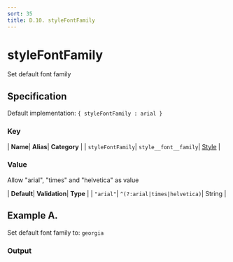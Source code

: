 ```yaml
---
sort: 35
title: D.10. styleFontFamily
---
```

# styleFontFamily

Set default font family


## Specification

Default implementation: ```{ styleFontFamily : arial }```

### Key

| **Name**| **Alias**| **Category** |
| ```styleFontFamily```| ```style__font__family```| [Style](../options/#style) |

### Value

Allow "arial", "times" and "helvetica" as value

| **Default**| **Validation**| **Type** |
| ```"arial"```| ```^(?:arial|times|helvetica)```| String |



## Example A.

Set default font family to: ```georgia```

### Output

  <div id="a">
      <script> 
          d3.statosio( 
    file, 
    "domain", 
    [ "mobile" ], 
    { "styleFontFamily" : "georgia", "view__dom_id" : "a" }
)

      </script>
  </div>

Open output in a [blank window](../sources/styleFontFamily--example-a.html){:target="_self"}. 
Download examples [as zip](../sources/styleFontFamily.zip){:target="_blank"}. 

### Parameters

This dataset shows the mobile google pagerank performance score for a certain website.

| | **Value** | **Type** |
|------:|:------|:------|
| **Source** | ["../data/performance.json"](../data/performance.json) | String |
| **X** | ```"domain"``` | String |
| **Y** | ```[ "mobile" ]``` | Array |
| **Options** | ```{ "styleFontFamily" : "georgia" }``` | Object |


### Source Code

* Invoke Function

```javascript
d3.statosio( 
    file, 
    "domain", 
    [ "mobile" ], 
    { "styleFontFamily" : "georgia" }
)
```

* HTML Implementation

```html
<!DOCTYPE html>
<head>
    <title>d3.statosio - styleFontFamily</title>
    <meta content="text/html;charset=utf-8" http-equiv="Content-Type">
    <meta content="utf-8" http-equiv="encoding">
    <script src="https://cdnjs.cloudflare.com/ajax/libs/d3/6.2.0/d3.js"></script>
    <script src="../libs/statosio.js"></script>
</head>
<body>
    <script>
        d3.json( "../data/performance.json" )
            .then( ( file ) => {
                d3.statosio( 
                    file, 
                    "domain", 
                    [ "mobile" ], 
                    { "styleFontFamily" : "georgia" }
                )
            } )
    </script>
</body>
```
## Example B.

Set default font family to: ```verdana```

### Output

  <div id="b">
      <script> 
          d3.statosio( 
    file, 
    "domain", 
    [ "mobile" ], 
    { "styleFontFamily" : "verdana", "view__dom_id" : "b" }
)

      </script>
  </div>

Open output in a [blank window](../sources/styleFontFamily--example-b.html){:target="_self"}. 
Download examples [as zip](../sources/styleFontFamily.zip){:target="_blank"}. 

### Parameters

This dataset shows the mobile google pagerank performance score for a certain website.

| | **Value** | **Type** |
|------:|:------|:------|
| **Source** | ["../data/performance.json"](../data/performance.json) | String |
| **X** | ```"domain"``` | String |
| **Y** | ```[ "mobile" ]``` | Array |
| **Options** | ```{ "styleFontFamily" : "verdana" }``` | Object |


### Source Code

* Invoke Function

```javascript
d3.statosio( 
    file, 
    "domain", 
    [ "mobile" ], 
    { "styleFontFamily" : "verdana" }
)
```

* HTML Implementation

```html
<!DOCTYPE html>
<head>
    <title>d3.statosio - styleFontFamily</title>
    <meta content="text/html;charset=utf-8" http-equiv="Content-Type">
    <meta content="utf-8" http-equiv="encoding">
    <script src="https://cdnjs.cloudflare.com/ajax/libs/d3/6.2.0/d3.js"></script>
    <script src="../libs/statosio.js"></script>
</head>
<body>
    <script>
        d3.json( "../data/performance.json" )
            .then( ( file ) => {
                d3.statosio( 
                    file, 
                    "domain", 
                    [ "mobile" ], 
                    { "styleFontFamily" : "verdana" }
                )
            } )
    </script>
</body>
```
